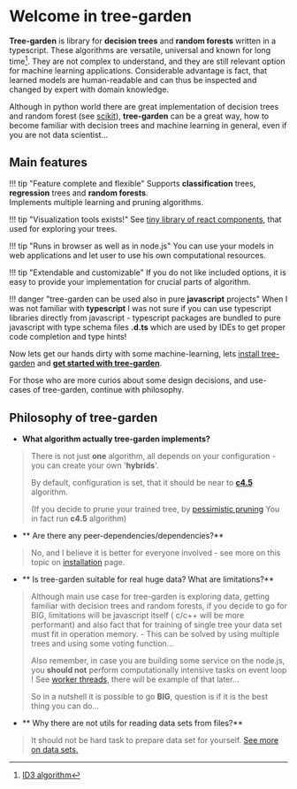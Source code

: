 # Welcome in tree-garden
  

**Tree-garden** is library for **decision trees** and **random forests** written in a typescript.
These algorithms are versatile, universal and known for long time[^1]. They are not complex to understand, and 
they are still relevant option for machine learning applications. Considerable advantage is fact, that 
learned models are human-readable and can thus be inspected and changed by expert with domain knowledge.


Although in python world there are great implementation of decision trees and random forest 
(see [scikit](https://scikit-learn.org/stable/modules/tree.html)), **tree-garden** 
can be a great way, how to become familiar with decision trees and machine learning in general, even if you are not
data scientist...

## Main features

!!! tip "Feature complete and flexible"
    Supports **classification** trees, **regression** trees and  **random forests**.  
    Implements multiple learning and pruning algorithms.

!!! tip "Visualization tools exists!"
    See [tiny library of react components](https://github.com/miob-miob/treeGardenVisualization), that used for exploring your trees.

!!! tip "Runs in browser as well as in node.js"
    You can use your models in web applications and let user to use his own computational resources.



!!! tip "Extendable and customizable"
    If you do not like included options, it is easy to provide your implementation for crucial parts of algorithm. 


!!! danger "tree-garden can be used also in pure **javascript** projects"
    When I was not familiar with **typescript** I was not sure if you can use
    typescript libraries directly from javascript - typescript packages are bundled to pure
    javascript with type schema files **.d.ts** which are used by IDEs to get proper code completion 
    and type hints!


Now lets get our hands dirty with some machine-learning, lets [install tree-garden](./gettingStarted.md#installation) and [**get
started with tree-garden**](./gettingStarted.md).



For those who are more curios about some design decisions, and use-cases of tree-garden,
continue with philosophy.

## Philosophy of tree-garden

- **What algorithm actually tree-garden implements?**
> There is not just **one** algorithm, all depends on your configuration - you can create your own '**hybrids**'. 
> 
> By default, configuration is set, that it should be near to [**c4.5**](https://en.wikipedia.org/wiki/C4.5_algorithm) algorithm.
> 
> (If you decide to prune your trained tree, by [pessimistic pruning](./api/modules/prune.md#getprunedtreebypessimisticpruning) 
> You in fact run **c4.5** algorithm)

- **  Are there any peer-dependencies/dependencies?**
> No, and I believe it is better for everyone involved - see more on this topic on [installation](./gettingStarted.md#installation) page.

- ** Is tree-garden suitable for real huge data?  What are limitations?** 
> Although main use case for tree-garden is exploring data, getting familiar with 
> decision trees and random forests, if you decide to go for BIG, limitations will be javascript itself ( c/c++ will 
> be more performant) and also fact that for training of single tree your data set must fit in operation 
> memory.  - This can be solved by using multiple trees and using some voting function...
> 
> Also remember, in case you are building some service on the node.js, you **should not** perform 
> computationally intensive tasks on event loop ! See [worker threads](https://nodejs.org/api/worker_threads.html#worker-threads),
> there will be example of that later...
> 
> So in a nutshell it is possible to go **BIG**, question is if it is the best thing you can do...

- ** Why there are not utils for reading data sets from files?**
> It should not be hard task to prepare data set for yourself. [See more on data sets.](importantBasics.md#data-set) 


[^1]: [ID3 algorithm](https://hunch.net/~coms-4771/quinlan.pdf)

[comment]: <> (TODO: API docs comments in code)

[comment]: <> (TODO: expose and comment type of attribute configuration)
